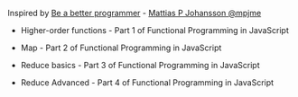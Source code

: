 Inspired by [Be a better programmer](https://www.youtube.com/channel/UCO1cgjhGzsSYb1rsB4bFe4Q/videos) - [Mattias P Johansson @mpjme](https://twitter.com/mpjme)

- Higher-order functions - Part 1 of Functional Programming in JavaScript

- Map - Part 2 of Functional Programming in JavaScript

- Reduce basics - Part 3 of Functional Programming in JavaScript

- Reduce Advanced - Part 4 of Functional Programming in JavaScript